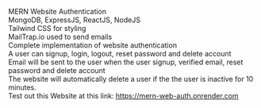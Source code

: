 MERN Website Authentication  
MongoDB, ExpressJS, ReactJS, NodeJS  
Tailwind CSS for styling  
MailTrap.io used to send emails  
Complete implementation of website authentication  
A user can signup, login, logout, reset password and delete account  
Email will be sent to the user when the user signup, verified email, reset password and delete account  
The website will automatically delete a user if the the user is inactive for 10 minutes.  
Test out this Website at this link: https://mern-web-auth.onrender.com  
